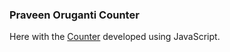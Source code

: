 ### Praveen Oruganti Counter

Here with the [Counter](https://praveenoruganti.github.io/praveenoruganti-javascript/0_Projects/praveenoruganti-counter) developed using JavaScript.